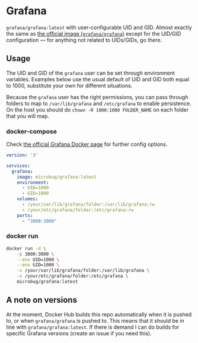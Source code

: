 # Grafana
`grafana/grafana:latest` with user-configurable UID and GID. Almost exactly the same as [the official image (`grafana/grafana`)](https://github.com/grafana/grafana/) except for the UID/GID configuration — for anything not related to UIDs/GIDs, go there.

## Usage
The UID and GID of the `grafana` user can be set through environment variables. Examples below use the usual default of UID and GID both equal to 1000, substitute your own for different situations.

Because the `grafana` user has the right permissions, you can pass through folders to map to `/var/lib/grafana` and `/etc/grafana` to enable persistence. On the host you should do `chown -R 1000:1000 FOLDER_NAME` on each folder that you will map.

### docker-compose
Check [the official Grafana Docker page](https://github.com/grafana/grafana-docker) for further config options.

```yaml
version: '3'

services:
  grafana:
    image: microbug/grafana:latest
    environment:
      - UID=1000
      - GID=1000
    volumes:
      - /your/var/lib/grafana/folder:/var/lib/grafana:rw
      - /your/etc/grafana/folder:/etc/grafana:rw
    ports:
      - "3000:3000"
```

### docker run
```bash
docker run -d \
    -p 3000:3000 \
    --env UID=1000 \
    --env GID=1000 \
    -v /your/var/lib/grafana/folder:/var/lib/grafana \
    -v /your/etc/grafana/folder:/etc/grafana \
    microbug/grafana:latest
```

## A note on versions
At the moment, Docker Hub builds this repo automatically when it is pushed to, or when `grafana/grafana`  is pushed to. This means that it should be in line with `grafana/grafana:latest`. If there is demand I can do builds for specific Grafana versions (create an issue if you need this).
